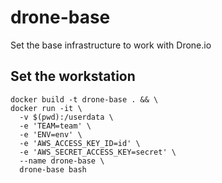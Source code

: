# drone-base
Set the base infrastructure to work with Drone.io

## Set the workstation
```
docker build -t drone-base . && \
docker run -it \
  -v $(pwd):/userdata \
  -e 'TEAM=team' \
  -e 'ENV=env' \
  -e 'AWS_ACCESS_KEY_ID=id' \
  -e 'AWS_SECRET_ACCESS_KEY=secret' \
  --name drone-base \
  drone-base bash
```
